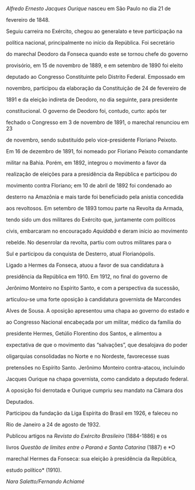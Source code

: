 

*Alfredo Ernesto Jacques Ourique* nasceu em São Paulo no dia 21 de

fevereiro de 1848.



Seguiu carreira no Exército, chegou ao generalato e teve participação na

política nacional, principalmente no início da República. Foi secretário

do marechal Deodoro da Fonseca quando este se tornou chefe do governo

provisório, em 15 de novembro de 1889, e em setembro de 1890 foi eleito

deputado ao Congresso Constituinte pelo Distrito Federal. Empossado em

novembro, participou da elaboração da Constituição de 24 de fevereiro de

1891 e da eleição indireta de Deodoro, no dia seguinte, para presidente

constitucional. O governo de Deodoro foi, contudo, curto: após ter

fechado o Congresso em 3 de novembro de 1891, o marechal renunciou em 23

de novembro, sendo substituído pelo vice-presidente Floriano Peixoto.



Em 16 de dezembro de 1891, foi nomeado por Floriano Peixoto comandante

militar na Bahia. Porém, em 1892, integrou o movimento a favor da

realização de eleições para a presidência da República e participou do

movimento contra Floriano; em 10 de abril de 1892 foi condenado ao

desterro na Amazônia e mais tarde foi beneficiado pela anistia concedida

aos revoltosos. Em setembro de 1893 tomou parte na Revolta da Armada,

tendo sido um dos militares do Exército que, juntamente com políticos

civis, embarcaram no encouraçado *Aquidabã* e deram início ao movimento

rebelde. No desenrolar da revolta, partiu com outros militares para o

Sul e participou da conquista de Desterro, atual Florianópolis.



Ligado a Hermes da Fonseca, atuou a favor de sua candidatura à

presidência da República em 1910. Em 1912, no final do governo de

Jerônimo Monteiro no Espírito Santo, e com a perspectiva da sucessão,

articulou-se uma forte oposição à candidatura governista de Marcondes

Alves de Sousa. A oposição apresentou uma chapa ao governo do estado e

ao Congresso Nacional encabeçada por um militar, médico da família do

presidente Hermes, Getúlio Florentino dos Santos, e alimentou a

expectativa de que o movimento das “salvações”, que desalojava do poder

oligarquias consolidadas no Norte e no Nordeste, favorecesse suas

pretensões no Espírito Santo. Jerônimo Monteiro contra-atacou, incluindo

Jacques Ourique na chapa governista, como candidato a deputado federal.

A oposição foi derrotada e Ourique cumpriu seu mandato na Câmara dos

Deputados.



Participou da fundação da Liga Espírita do Brasil em 1926, e faleceu no

Rio de Janeiro a 24 de agosto de 1932.



Publicou artigos na *Revista do Exército Brasileiro* (1884-1886) e os

livros *Questão de limites entre o Paraná e Santa Catarina* (1887) e *O

marechal Hermes da Fonseca: sua eleição à presidência da República,

estudo político* (1910).



*Nara Saletto/Fernando Achiamé*



